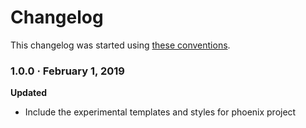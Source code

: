 # Changelog

This changelog was started using [these conventions](http://keepachangelog.com/).

### 1.0.0 · February 1, 2019
**Updated**
* Include the experimental templates and styles for phoenix project
